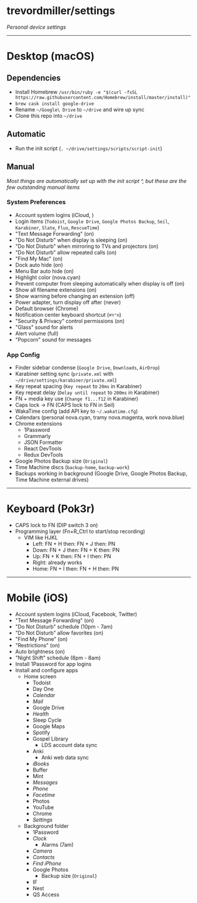 # trevordmiller/settings

_Personal device settings_

---

# Desktop (macOS)

## Dependencies

- Install Homebrew `/usr/bin/ruby -e "$(curl -fsSL https://raw.githubusercontent.com/Homebrew/install/master/install)"`
- `brew cask install google-drive`
- Rename `~/Google\ Drive` to `~/drive` and wire up sync
- Clone this repo into `~/drive`

## Automatic

- Run the init script (`. ~/drive/settings/scripts/script-init`)

## Manual

_Most things are automatically set up with the init script ^, but these are the few outstanding manual items_

### System Preferences

- Account system logins (iCloud, )
- Login items (`Todoist`, `Google Drive`, `Google Photos Backup`, `Seil`, `Karabiner`, `Slate`, `Flux`, `RescueTime`)
- "Text Message Forwarding" (on)
- "Do Not Disturb" when display is sleeping (on)
- "Do Not Disturb" when mirroring to TVs and projectors (on)
- "Do Not Disturb" allow repeated calls (on)
- "Find My Mac" (on)
- Dock auto hide (on)
- Menu Bar auto hide (on)
- Highlight color (nova.cyan)
- Prevent computer from sleeping automatically when display is off (on)
- Show all filename extensions (on)
- Show warning before changing an extension (off)
- Power adapter, turn display off after (never)
- Default browser (Chrome)
- Notification center keyboard shortcut (`⌘⌥⌃n`)
- "Security & Privacy" control permissions (on)
- "Glass" sound for alerts
- Alert volume (full)
- "Popcorn" sound for messages

### App Config

- Finder sidebar condense (`Google Drive`, `Downloads`, `AirDrop`)
- Karabiner setting sync (`private.xml` with `~/drive/settings/karabiner/private.xml`)
- Key repeat spacing (`Key repeat` to `20ms` in Karabiner)
- Key repeat delay (`Delay until repeat` to `200ms` in Karabiner)
- FN + media key use (`Change f1...f12` in Karabiner)
- Caps lock -> FN (CAPS lock to FN in Seil)
- WakaTime config (add API key to `~/.wakatime.cfg`)
- Calendars (personal nova.cyan, tramy nova.magenta, work nova.blue)
- Chrome extensions
  - 1Password
  - Grammarly
  - JSON Formatter
  - React DevTools
  - Redux DevTools
- Google Photos Backup size (`Original`)
- Time Machine discs (`backup-home`, `backup-work`)
- Backups working in background (Google Drive, Google Photos Backup, Time Machine external drives)

---

# Keyboard (Pok3r)

- CAPS lock to FN (DIP switch 3 on)
- Programming layer (Fn+R_Ctrl to start/stop recording)
  - VIM like HJKL
    - Left: FN + H then: FN + J then: PN
    - Down: FN + J then: FN + K then: PN
    - Up: FN + K then: FN + I then: PN
    - Right: already works
    - Home: FN + I then: FN + H then: PN

---

# Mobile (iOS)

- Account system logins (iCloud, Facebook, Twitter)
- "Text Message Forwarding" (on)
- "Do Not Disturb" schedule (10pm - 7am)
- "Do Not Disturb" allow favorites (on)
- "Find My Phone" (on)
- "Restrictions" (on)
- Auto brightness (on)
- "Night Shift" schedule (8pm - 8am)
- Install 1Password for app logins
- Install and configure apps
  - Home screen
    - Todoist
    - Day One
    - _Calendar_
    - _Mail_
    - Google Drive
    - _Health_
    - Sleep Cycle
    - Google Maps
    - Spotify
    - Gospel Library
      - LDS account data sync
    - Anki
      - Anki web data sync
    - _iBooks_
    - Buffer
    - Mint
    - _Messages_
    - _Phone_
    - _Facetime_
    - Photos
    - YouTube
    - Chrome
    - _Settings_
  - Background folder
    - 1Password
    - _Clock_
      - Alarms (7am)
    - _Camera_
    - _Contacts_
    - _Find iPhone_
    - Google Photos
      - Backup size (`Original`)
    - IF
    - Nest
    - QS Access
